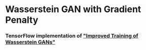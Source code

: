 # Wasserstein GAN with Gradient Penalty

### TensorFlow implementation of ["Improved Training of Wasserstein GANs"](https://arxiv.org/pdf/1704.00028.pdf)
